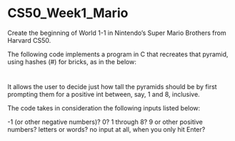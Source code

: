 # CS50_Week1_Mario

Create the beginning of World 1-1 in Nintendo’s Super Mario Brothers from Harvard CS50. 

The following code implements a program in C that recreates that pyramid, using hashes (#) for bricks, as in the below:

   #  #
  ##  ##
 ###  ###
####  ####

It allows the user to decide just how tall the pyramids should be by first prompting them for a positive int between, say, 1 and 8, inclusive.

The code takes in consideration the following inputs listed below:

-1 (or other negative numbers)?
0?
1 through 8?
9 or other positive numbers?
letters or words?
no input at all, when you only hit Enter?
